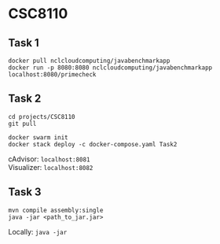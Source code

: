 # CSC8110

## Task 1
`docker pull nclcloudcomputing/javabenchmarkapp`  
`docker run -p 8080:8080 nclcloudcomputing/javabenchmarkapp`  
`localhost:8080/primecheck`  

## Task 2
`cd projects/CSC8110`  
`git pull`  

`docker swarm init`  
`docker stack deploy -c docker-compose.yaml Task2`

cAdvisor: `localhost:8081`  
Visualizer: `localhost:8082`  

## Task 3
`mvn compile assembly:single`  
`java -jar <path_to_jar.jar>`
  
Locally:
`java -jar `
